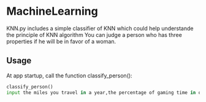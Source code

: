 # MachineLearning
KNN.py includes a simple classifier of KNN which could help understande the principle of KNN algorithm
You can judge a person who has three properties if he will be in favor of a woman. 
  
## Usage

At app startup, call the function classify_person():

``` Python
classify_person()
input the miles you travel in a year,the percentage of gaming time in one day and the ice-cream consumption in order
```
